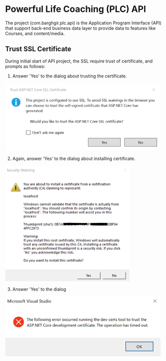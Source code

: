 ﻿# Powerful Life Coaching (PLC) API

The project (com.barghgir.plc.api) is the Application Program Interface (API) that support back-end business data layer to provide data to features like Courses, and content/media.

## Trust SSL Certificate

During initial start of API project, the SSL require trust of certificate, and prompts as follows:

1. Answer 'Yes' to the dialog about trusting the certificate.

<img src="https://github.com/abcox/com.barghgir.plc/blob/master/com.barghgir.plc.api/Documentation/Api-SSLCert-Trust-Prompt-01-Initial.png" alt="Api-SSLCert-Trust-Prompt-01-Initial.png" width="500"/>

2. Again, answer 'Yes' to the dialog about installing certificate.

<img src="https://github.com/abcox/com.barghgir.plc/blob/master/com.barghgir.plc.api/Documentation/Api-SSLCert-Trust-Prompt-02-Subsequent-Warn.png" alt="Api-SSLCert-Trust-Prompt-02-Subsequent-Warn.png" width="400"/>

3. Answer 'Yes' to the dialog

<img src="https://github.com/abcox/com.barghgir.plc/blob/master/com.barghgir.plc.api/Documentation/Api-SSLCert-Trust-Prompt-03-Timeout.png" alt="Api-SSLCert-Trust-Prompt-03-Timeout.png" width="500"/>
